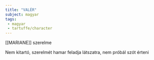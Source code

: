 ```yaml
---
title: "VALÉR"
subject: magyar
tags:
 - magyar
 - tartuffe/character
---
```

[[MARIANE]] szerelme

Nem kitartó, szerelmét hamar feladja látszatra, nem próbál szót érteni

